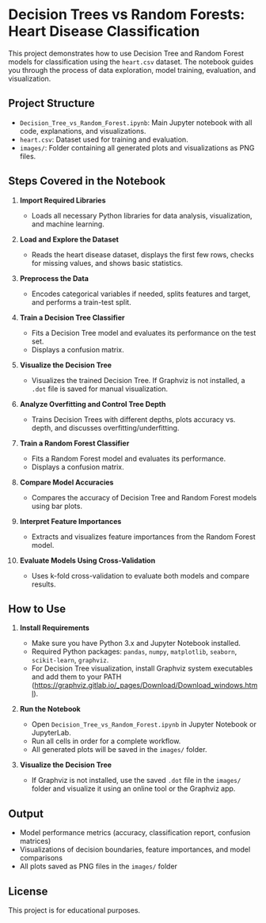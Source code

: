 # Decision Trees vs Random Forests: Heart Disease Classification

This project demonstrates how to use Decision Tree and Random Forest models for classification using the `heart.csv` dataset. The notebook guides you through the process of data exploration, model training, evaluation, and visualization.

## Project Structure

- `Decision_Tree_vs_Random_Forest.ipynb`: Main Jupyter notebook with all code, explanations, and visualizations.
- `heart.csv`: Dataset used for training and evaluation.
- `images/`: Folder containing all generated plots and visualizations as PNG files.

## Steps Covered in the Notebook

1. **Import Required Libraries**
   - Loads all necessary Python libraries for data analysis, visualization, and machine learning.

2. **Load and Explore the Dataset**
   - Reads the heart disease dataset, displays the first few rows, checks for missing values, and shows basic statistics.

3. **Preprocess the Data**
   - Encodes categorical variables if needed, splits features and target, and performs a train-test split.

4. **Train a Decision Tree Classifier**
   - Fits a Decision Tree model and evaluates its performance on the test set.
   - Displays a confusion matrix.

5. **Visualize the Decision Tree**
   - Visualizes the trained Decision Tree. If Graphviz is not installed, a `.dot` file is saved for manual visualization.

6. **Analyze Overfitting and Control Tree Depth**
   - Trains Decision Trees with different depths, plots accuracy vs. depth, and discusses overfitting/underfitting.

7. **Train a Random Forest Classifier**
   - Fits a Random Forest model and evaluates its performance.
   - Displays a confusion matrix.

8. **Compare Model Accuracies**
   - Compares the accuracy of Decision Tree and Random Forest models using bar plots.

9. **Interpret Feature Importances**
   - Extracts and visualizes feature importances from the Random Forest model.

10. **Evaluate Models Using Cross-Validation**
    - Uses k-fold cross-validation to evaluate both models and compare results.

## How to Use

1. **Install Requirements**
   - Make sure you have Python 3.x and Jupyter Notebook installed.
   - Required Python packages: `pandas`, `numpy`, `matplotlib`, `seaborn`, `scikit-learn`, `graphviz`.
   - For Decision Tree visualization, install Graphviz system executables and add them to your PATH (https://graphviz.gitlab.io/_pages/Download/Download_windows.html).

2. **Run the Notebook**
   - Open `Decision_Tree_vs_Random_Forest.ipynb` in Jupyter Notebook or JupyterLab.
   - Run all cells in order for a complete workflow.
   - All generated plots will be saved in the `images/` folder.

3. **Visualize the Decision Tree**
   - If Graphviz is not installed, use the saved `.dot` file in the `images/` folder and visualize it using an online tool or the Graphviz app.

## Output
- Model performance metrics (accuracy, classification report, confusion matrices)
- Visualizations of decision boundaries, feature importances, and model comparisons
- All plots saved as PNG files in the `images/` folder

## License
This project is for educational purposes.
